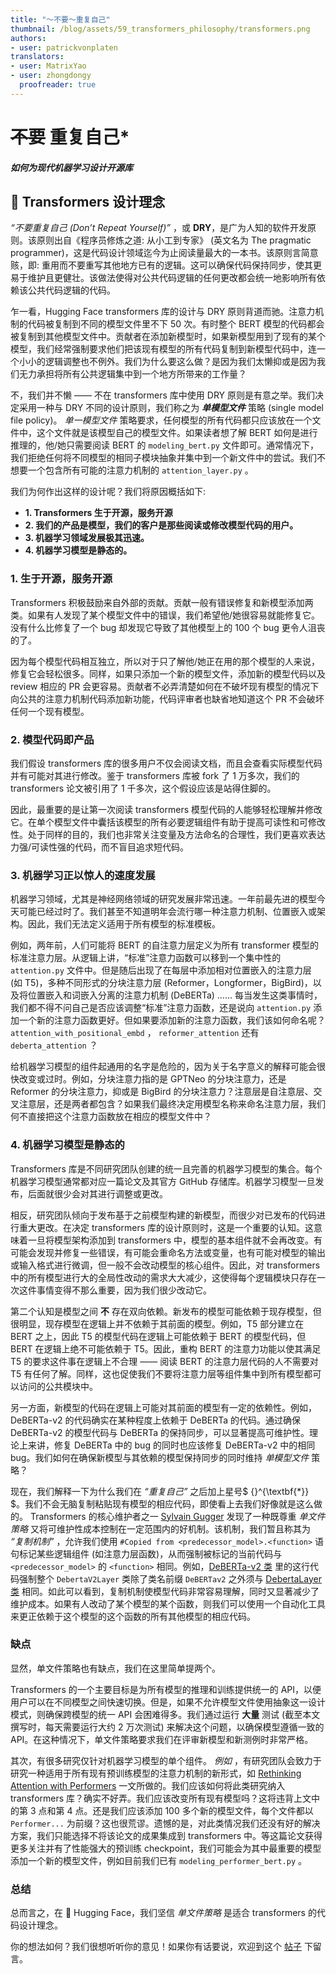 ```yaml
---
title: "〜不要〜重复自己"
thumbnail: /blog/assets/59_transformers_philosophy/transformers.png
authors:
- user: patrickvonplaten
translators:
- user: MatrixYao
- user: zhongdongy
  proofreader: true
---
```


# ~~不要~~ 重复自己*

##### *如何为现代机器学习设计开源库*

## 🤗 Transformers 设计理念

_“不要重复自己 (Don’t Repeat Yourself)”_ ，或 **DRY**，是广为人知的软件开发原则。该原则出自《程序员修炼之道: 从小工到专家》 (英文名为 The pragmatic programmer)，这是代码设计领域迄今为止阅读量最大的一本书。该原则言简意赅，即: 重用而不要重写其他地方已有的逻辑。这可以确保代码保持同步，使其更易于维护且更健壮。该做法使得对公共代码逻辑的任何更改都会统一地影响所有依赖该公共代码逻辑的代码。

乍一看，Hugging Face transformers 库的设计与 DRY 原则背道而驰。注意力机制的代码被复制到不同的模型文件里不下 50 次。有时整个 BERT 模型的代码都会被复制到其他模型文件中。贡献者在添加新模型时，如果新模型用到了现有的某个模型，我们经常强制要求他们把该现有模型的所有代码复制到新模型代码中，连一个小小的逻辑调整也不例外。我们为什么要这么做？是因为我们太懒抑或是因为我们无力承担将所有公共逻辑集中到一个地方所带来的工作量？

不，我们并不懒 —— 不在 transformers 库中使用 DRY 原则是有意之举。我们决定采用一种与 DRY 不同的设计原则，我们称之为 _**单模型文件**_ 策略 (single model file policy)。 _单一模型文件_ 策略要求，任何模型的所有代码都只应该放在一个文件中，这个文件就是该模型自己的模型文件。如果读者想了解 BERT 如何是进行推理的，他/她只需要阅读 BERT 的 `modeling_bert.py` 文件即可。通常情况下，我们拒绝任何将不同模型的相同子模块抽象并集中到一个新文件中的尝试。我们不想要一个包含所有可能的注意力机制的 `attention_layer.py` 。

我们为何作出这样的设计呢？我们将原因概括如下:

- **1. Transformers 生于开源，服务开源**
- **2. 我们的产品是模型，我们的客户是那些阅读或修改模型代码的用户。**
- **3. 机器学习领域发展极其迅速。**
- **4. 机器学习模型是静态的。**

### 1. 生于开源，服务开源

Transformers 积极鼓励来自外部的贡献。贡献一般有错误修复和新模型添加两类。如果有人发现了某个模型文件中的错误，我们希望他/她很容易就能修复它。没有什么比修复了一个 bug 却发现它导致了其他模型上的 100 个 bug 更令人沮丧的了。

因为每个模型代码相互独立，所以对于只了解他/她正在用的那个模型的人来说，修复它会轻松很多。同样，如果只添加一个新的模型文件，添加新的模型代码以及 review 相应的 PR 会更容易。贡献者不必弄清楚如何在不破坏现有模型的情况下向公共的注意力机制代码添加新功能，代码评审者也缺省地知道这个 PR 不会破坏任何一个现有模型。

### 2. 模型代码即产品

我们假设 transformers 库的很多用户不仅会阅读文档，而且会查看实际模型代码并有可能对其进行修改。鉴于 transformers 库被 fork 了 1 万多次，我们的 transformers 论文被引用了 1 千多次，这个假设应该是站得住脚的。

因此，最重要的是让第一次阅读 transformers 模型代码的人能够轻松理解并修改它。在单个模型文件中囊括该模型的所有必要逻辑组件有助于提高可读性和可修改性。处于同样的目的，我们也非常关注变量及方法命名的合理性，我们更喜欢表达力强/可读性强的代码，而不盲目追求短代码。

### 3. 机器学习正以惊人的速度发展

机器学习领域，尤其是神经网络领域的研究发展非常迅速。一年前最先进的模型今天可能已经过时了。我们甚至不知道明年会流行哪一种注意力机制、位置嵌入或架构。因此，我们无法定义适用于所有模型的标准模板。

例如，两年前，人们可能将 BERT 的自注意力层定义为所有 transformer 模型的标准注意力层。从逻辑上讲，“标准”注意力函数可以移到一个集中性的 `attention.py` 文件中。但是随后出现了在每层中添加相对位置嵌入的注意力层 (如 T5)，多种不同形式的分块注意力层 (Reformer，Longformer，BigBird)，以及将位置嵌入和词嵌入分离的注意力机制 (DeBERTa) …… 每当发生这类事情时，我们都不得不问自己是否应该调整“标准”注意力函数，还是说向 `attention.py` 添加一个新的注意力函数更好。但如果要添加新的注意力函数，我们该如何命名呢？ `attention_with_positional_embd` ， `reformer_attention` 还有 `deberta_attention` ？

给机器学习模型的组件起通用的名字是危险的，因为关于名字意义的解释可能会很快改变或过时。例如，分块注意力指的是 GPTNeo 的分块注意力，还是 Reformer 的分块注意力，抑或是 BigBird 的分块注意力？注意层是自注意层、交叉注意层，还是两者都包含？如果我们最终决定用模型名称来命名注意力层，我们何不直接把这个注意力函数放在相应的模型文件中？

### 4. 机器学习模型是静态的

Transformers 库是不同研究团队创建的统一且完善的机器学习模型的集合。每个机器学习模型通常都对应一篇论文及其官方 GitHub 存储库。机器学习模型一旦发布，后面就很少会对其进行调整或更改。

相反，研究团队倾向于发布基于之前模型构建的新模型，而很少对已发布的代码进行重大更改。在决定 transformers 库的设计原则时，这是一个重要的认知。这意味着一旦将模型架构添加到 transformers 中，模型的基本组件就不会再改变。有可能会发现并修复一些错误，有可能会重命名方法或变量，也有可能对模型的输出或输入格式进行微调，但一般不会改动模型的核心组件。因此，对 transformers 中的所有模型进行大的全局性改动的需求大大减少，这使得每个逻辑模块只存在一次这件事情变得不那么重要，因为我们很少改动它。

第二个认知是模型之间 **不** 存在双向依赖。新发布的模型可能依赖于现存模型，但很明显，现存模型在逻辑上并不依赖于其前面的模型。例如，T5 部分建立在 BERT 之上，因此 T5 的模型代码在逻辑上可能依赖于 BERT 的模型代码，但 BERT 在逻辑上绝不可能依赖于 T5。因此，重构 BERT 的注意力功能以使其满足 T5 的要求这件事在逻辑上不合理 —— 阅读 BERT 的注意力层代码的人不需要对 T5 有任何了解。同样，这也促使我们不要将注意力层等组件集中到所有模型都可以访问的公共模块中。

另一方面，新模型的代码在逻辑上可能对其前面的模型有一定的依赖性。例如，DeBERTa-v2 的代码确实在某种程度上依赖于 DeBERTa 的代码。通过确保 DeBERTa-v2 的模型代码与 DeBERTa 的保持同步，可以显著提高可维护性。理论上来讲，修复 DeBERTa 中的 bug 的同时也应该修复 DeBERTa-v2 中的相同 bug。我们如何在确保新模型与其依赖的模型保持同步的同时维持 _单模型文件_ 策略？

现在，我们解释一下为什么我们在 _“重复自己”_ 之后加上星号$ {}^{\textbf{*}} $。我们不会无脑复制粘贴现有模型的相应代码，即使看上去我们好像就是这么做的。 Transformers 的核心维护者之一 [Sylvain Gugger](https://github.com/sgugger) 发现了一种既尊重 _单文件策略_ 又将可维护性成本控制在一定范围内的好机制。该机制，我们暂且称其为 _“复制机制”_ ，允许我们使用 `#Copied from <predecessor_model>.<function>` 语句标记某些逻辑组件 (如注意力层函数)，从而强制被标记的当前代码与 `<predecessor_model>` 的 `<function>` 相同。例如，[DeBERTa-v2 类](https://github.com/huggingface/transformers/blob/21decb7731e998d3d208ec33e5b249b0a84c0a02/src/transformers/models/deberta_v2/modeling_deberta_v2.py#L325) 里的这行代码强制整个 `DebertaV2Layer` 类除了类名前缀 `DeBERTav2` 之外须与 [DebertaLayer 类](https://github.com/huggingface/transformers/blob/21decb7731e998d3d208ec33e5b249b0a84c0a02/src/transformers/models/deberta/modeling_deberta.py#L336) 相同。如此可以看到，复制机制使模型代码非常容易理解，同时又显著减少了维护成本。如果有人改动了某个模型的某个函数，则我们可以使用一个自动化工具来更正依赖于这个模型的这个函数的所有其他模型的相应代码。

### 缺点

显然，单文件策略也有缺点，我们在这里简单提两个。

Transformers 的一个主要目标是为所有模型的推理和训练提供统一的 API，以便用户可以在不同模型之间快速切换。但是，如果不允许模型文件使用抽象这一设计模式，则确保跨模型的统一 API 会困难得多。我们通过运行 **大量** 测试 (截至本文撰写时，每天需要运行大约 2 万次测试) 来解决这个问题，以确保模型遵循一致的 API。在这种情况下，单文件策略要求我们在评审新模型和新测例时非常严格。

其次，有很多研究仅针对机器学习模型的单个组件。 _例如_ ，有研究团队会致力于研究一种适用于所有现有预训练模型的注意力机制的新形式，如 [Rethinking Attention with Performers](https://arxiv.org/abs/2009.14794) 一文所做的。我们应该如何将此类研究纳入 transformers 库？确实不好弄。我们应该改变所有现有模型吗？这将违背上文中的第 3 点和第 4 点。还是我们应该添加 100 多个新的模型文件，每个文件都以 `Performer...` 为前缀？这也很荒谬。遗憾的是，对此类情况我们还没有好的解决方案，我们只能选择不将该论文的成果集成到 transformers 中。等这篇论文获得更多关注并有了性能强大的预训练 checkpoint，我们可能会为其中最重要的模型添加一个新的模型文件，例如目前我们已有 `modeling_performer_bert.py` 。

### 总结

总而言之，在 🤗 Hugging Face，我们坚信 _单文件策略_ 是适合 transformers 的代码设计理念。

你的想法如何？我们很想听听你的意见！如果你有话要说，欢迎到这个 [帖子](https://discuss.huggingface.co/t/repeat-yourself-transformers-design-philosophy/16483) 下留言。